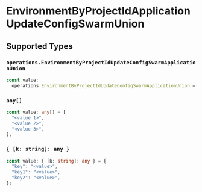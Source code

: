# EnvironmentByProjectIdApplicationUpdateConfigSwarmUnion


## Supported Types

### `operations.EnvironmentByProjectIdUpdateConfigSwarmApplicationUnion`

```typescript
const value:
  operations.EnvironmentByProjectIdUpdateConfigSwarmApplicationUnion = "null";
```

### `any[]`

```typescript
const value: any[] = [
  "<value 1>",
  "<value 2>",
  "<value 3>",
];
```

### `{ [k: string]: any }`

```typescript
const value: { [k: string]: any } = {
  "key": "<value>",
  "key1": "<value>",
  "key2": "<value>",
};
```

